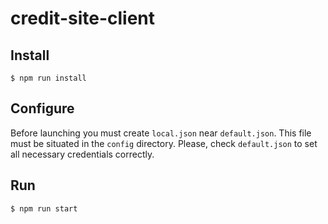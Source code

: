 # credit-site-client

## Install

```
$ npm run install
```

## Configure

Before launching you must create `local.json` near `default.json`. This file must be situated in the `config` directory.
Please, check `default.json` to set all necessary credentials correctly.

## Run

```
$ npm run start
```
